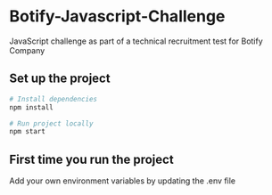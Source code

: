 # Botify-Javascript-Challenge

JavaScript challenge as part of a technical recruitment test for Botify Company

## Set up the project

```sh
# Install dependencies
npm install

# Run project locally
npm start
```

## First time you run the project

Add your own environment variables by updating the .env file
